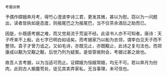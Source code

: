     考据谈微 

   予偶作嫦娥奔月考，得竹心澄波李诗三君，更发其微，甚以为慰。窃以为一问题出，读者皆执如是态度，则报尾巴之为报尾巴，当不仅茶余酒后之助而已。

   因是，仆既感考据之难，而又觉易流于荒诞不经。此读书人亦不可知者。唐诗：天子呼来不上船，此七字已明白如话矣。而考据家乃以船为衣领，谓李白见天子而不整领。袁子才曾力诋之。又如毛诗，亦既见止，亦既觏止，此诗之复句法也。而郑康成以觏为交觏之觏，后世乃列为疑案。是皆穿凿附会，考据过甚之故也。

   故吾人言考据，以为当适可而止。证嫦娥为恒娥常娥，均无不可。若以奔月为扮肉，此则古人搬腹笥处，徒见其卖弄家私，无当事理，未可信也。

